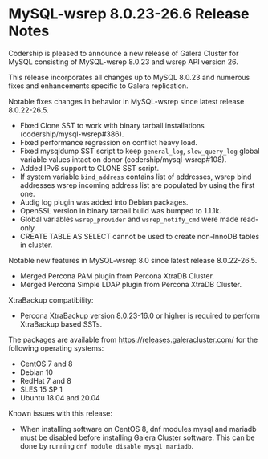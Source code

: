 # MySQL-wsrep 8.0.23-26.6 Release Notes

Codership is pleased to announce a new release of Galera Cluster for MySQL consisting of MySQL-wsrep 8.0.23 and wsrep API version 26.

This release incorporates all changes up to MySQL 8.0.23 and numerous fixes and enhancements specific to Galera replication.

Notable fixes changes in behavior in MySQL-wsrep since latest release 8.0.22-26.5.

* Fixed Clone SST to work with binary tarball installations (codership/mysql-wsrep#386).
* Fixed performance regression on conflict heavy load.
* Fixed mysqldump SST script to keep `general_log`, `slow_query_log` global variable values intact on donor (codership/mysql-wsrep#108).
* Added IPv6 support to CLONE SST script.
* If system variable `bind_address` contains list of addresses, wsrep bind addresses wsrep incoming address list are populated by using the first one.
* Audig log plugin was added into Debian packages.
* OpenSSL version in binary tarball build was bumped to 1.1.1k.
* Global variables `wsrep_provider` and `wsrep_notify_cmd` were made read-only.
* CREATE TABLE AS SELECT cannot be used to create non-InnoDB tables in cluster.

Notable new features in MySQL-wsrep 8.0 since latest release 8.0.22-26.5.

* Merged Percona PAM plugin from Percona XtraDB Cluster.
* Merged Percona Simple LDAP plugin from Percona XtraDB Cluster.

XtraBackup compatibility:

* Percona XtraBackup version 8.0.23-16.0 or higher is required to perform XtraBackup based SSTs.

The packages are available from https://releases.galeracluster.com/ for the following operating systems:

* CentOS 7 and 8
* Debian 10
* RedHat 7 and 8
* SLES 15 SP 1
* Ubuntu 18.04 and 20.04

Known issues with this release:

* When installing software on CentOS 8, dnf modules mysql and mariadb must be disabled before installing Galera Cluster software. This can be done by running `dnf module disable mysql mariadb`.
